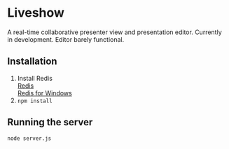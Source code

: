 # Liveshow

A real-time collaborative presenter view and presentation editor. Currently in development. Editor barely functional.

## Installation

1. Install Redis  
  [Redis](http://redis.io)  
  [Redis for Windows](https://github.com/MSOpenTech/redis)
2. `npm install`

## Running the server

`node server.js`
